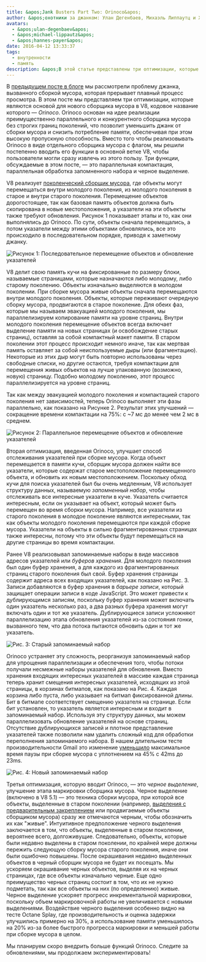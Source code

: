 ```yaml
---
title: &apos;Jank Busters Part Two: Orinoco&apos;
author: &apos;охотники за джанком: Улан Дегенбаев, Михаэль Липпаутц и Ханнес Пайер&apos;
avatars:
  - &apos;ulan-degenbaev&apos;
  - &apos;michael-lippautz&apos;
  - &apos;hannes-payer&apos;
date: 2016-04-12 13:33:37
tags:
  - внутренности
  - память
description: &apos;В этой статье представлены три оптимизации, которые являются основой для нового средства сборки мусора в V8, кодовое название которого — Orinoco.&apos;
---
```

В [предыдущем посте в блоге](/blog/jank-busters) мы рассмотрели проблему джанка, вызванного сборкой мусора, которая прерывает плавный процесс просмотра. В этом посте мы представляем три оптимизации, которые являются основой для нового сборщика мусора в V8, кодовое название которого — _Orinoco_. Orinoco основан на идее реализации преимущественно параллельного и конкурентного сборщика мусора без строгих границ поколений, что позволит уменьшить джанк от сборки мусора и снизить потребление памяти, обеспечивая при этом высокую пропускную способность. Вместо того чтобы реализовывать Orinoco в виде отдельного сборщика мусора с флагом, мы решили постепенно вводить его функции в основной ветке V8, чтобы пользователи могли сразу извлечь из этого пользу. Три функции, обсуждаемые в этом посте, — это параллельная компактация, параллельная обработка запомненного набора и черное выделение.

<!--truncate-->
V8 реализует [поколенческий сборщик мусора](https://en.wikipedia.org/wiki/Garbage_collection_(computer_science)#Generational), где объекты могут перемещаться внутри молодого поколения, из молодого поколения в старое и внутри старого поколения. Перемещение объектов дорогостоящее, так как базовая память объектов должна быть скопирована в новые местоположения, а указатели на эти объекты также требуют обновления. Рисунок 1 показывает этапы и то, как они выполнялись до Orinoco. По сути, объекты сначала перемещались, а потом указатели между этими объектами обновлялись, все это происходило в последовательном порядке, приводя к заметному джанку.

![Рисунок 1: Последовательное перемещение объектов и обновление указателей](/_img/orinoco/sequential.png)

V8 делит свою память кучи на фиксированные по размеру блоки, называемые страницами, которые назначаются либо молодому, либо старому поколению. Объекты изначально выделяются в молодом поколении. При сборке мусора живые объекты сначала перемещаются внутри молодого поколения. Объекты, которые переживают очередную сборку мусора, продвигаются в старое поколение. Для обеих фаз, которые мы называем эвакуацией молодого поколения, мы параллелизируем копирование памяти на уровне страниц. Внутри молодого поколения перемещение объектов всегда включает выделение памяти на новых страницах (и освобождение старых страниц), оставляя за собой компактный макет памяти. В старом поколении этот процесс происходит немного иначе, так как мертвая память оставляет за собой неиспользуемые дыры (или фрагментацию). Некоторые из этих дыр могут быть повторно использованы через свободные списки, но другие остаются, требуя компактации для перемещения живых объектов на лучше упакованную (возможно, новую) страницу. Подобно молодому поколению, этот процесс параллелизируется на уровне страниц.

Так как между эвакуацией молодого поколения и компактацией старого поколения нет зависимостей, теперь Orinoco выполняет эти фазы параллельно, как показано на Рисунке 2. Результат этих улучшений — сокращение времени компактации на 75%: с ~7 мс до менее чем 2 мс в среднем.

![Рисунок 2: Параллельное перемещение объектов и обновление указателей](/_img/orinoco/parallel.png)

Вторая оптимизация, введенная Orinoco, улучшает способ отслеживания указателей при сборке мусора. Когда объект перемещается в памяти кучи, сборщик мусора должен найти все указатели, которые содержат старое местоположение перемещенного объекта, и обновить их новым местоположением. Поскольку обход кучи для поиска указателей был бы очень медленным, V8 использует структуру данных, называемую _запомненный набор_, чтобы отслеживать все интересные указатели в куче. Указатель считается интересным, если он указывает на объект, который может быть перемещен во время сборки мусора. Например, все указатели из старого поколения в молодое поколение являются интересными, так как объекты молодого поколения перемещаются при каждой сборке мусора. Указатели на объекты в сильно фрагментированных страницах также интересны, потому что эти объекты будут перемещаться на другие страницы во время компактации.

Ранее V8 реализовывал запоминаемые наборы в виде массивов адресов указателей или _буферов хранения_. Для молодого поколения был один буфер хранения, а для каждого из фрагментированных страниц старого поколения был свой. Буфер хранения страницы содержит адреса всех входящих указателей, как показано на Рис. 3. Записи добавляются в буфер хранения в _барьере записи_, который защищает операции записи в коде JavaScript. Это может привести к дублирующимся записям, поскольку буфер хранения может включать один указатель несколько раз, а два разных буфера хранения могут включать один и тот же указатель. Дублирующиеся записи усложняют параллелизацию этапа обновления указателей из-за состояния гонки, вызванного тем, что два потока пытаются обновить один и тот же указатель.

![Рис. 3: Старый запоминаемый набор](/_img/orinoco/old-remembered-set.png)

Orinoco устраняет эту сложность, реорганизуя запоминаемый набор для упрощения параллелизации и обеспечения того, чтобы потоки получали несмежные наборы указателей для обновления. Вместо хранения входящих интересных указателей в массиве каждая страница теперь хранит смещения интересных указателей, исходящих из этой страницы, в корзинах битмапов, как показано на Рис. 4. Каждая корзина либо пуста, либо указывает на битмап фиксированной длины. Бит в битмапе соответствует смещению указателя на странице. Если бит установлен, то указатель является интересным и входит в запоминаемый набор. Используя эту структуру данных, мы можем параллелизовать обновление указателей на основе страниц. Отсутствие дублирующихся записей и плотное представление указателей также позволили нам удалить сложный код для обработки переполнения запоминаемого набора. В нашем длительном тесте производительности Gmail это изменение [уменьшило](https://drive.google.com/file/d/0BxRQ51WfVicyMk9nYUk5YVY1VjQ/view) максимальное время паузы при сборке мусора с уплотнением на 45% с 42ms до 23ms.

![Рис. 4: Новый запоминаемый набор](/_img/orinoco/new-remembered-set.png)

Третья оптимизация, которую вводит Orinoco, — это _черное выделение_, улучшение этапа маркировки сборщика мусора. Черное выделение (включено в V8 5.1) — это техника сборки мусора, при которой все объекты, выделенные в старом поколении (например, [выделения с предварительным закреплением](http://research.google.com/pubs/pub43823.html) или продвигаемые объекты сборщиком мусора) сразу же отмечаются черным, чтобы обозначить их как "живые". Интуитивное предположение черного выделения заключается в том, что объекты, выделенные в старом поколении, вероятнее всего, долгоживущие. Следовательно, объекты, которые были недавно выделены в старом поколении, по крайней мере должны пережить следующую сборку мусора старого поколения, иначе они были ошибочно повышены. После окрашивания недавно выделенных объектов в черный сборщик мусора не будет их посещать. Мы ускоряем окрашивание черных объектов, выделяя их на черных страницах, где все объекты изначально черные. Еще одно преимущество черных страниц состоит в том, что их не нужно подметать, так как все объекты на них (по определению) живые. Черное выделение ускоряет прогресс инкрементальной маркировки, поскольку объем маркировочной работы не увеличивается с новыми выделениями. Воздействие черного выделения особенно видно на тесте Octane Splay, где производительность и оценка задержки улучшились примерно на 30%, а использование памяти уменьшилось на 20% из-за более быстрого прогресса маркировки и меньшей работы при сборке мусора в целом.

Мы планируем скоро внедрить больше функций Orinoco. Следите за обновлениями, мы продолжаем экспериментировать!
